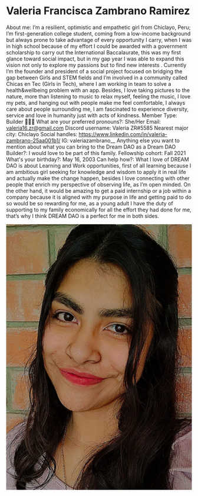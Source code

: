 # Valeria Francisca Zambrano Ramirez

About me: I’m a resilient, optimistic and empathetic girl from Chiclayo, Peru; I’m first-generation college student, coming from a low-income background but always prone to take advantage of every opportunity I carry, when I was in high school because of my effort I could be awarded with a government scholarship to carry out the International Baccalaurate, this was my first glance toward social impact, but in my gap year I was able to expand this vision not only to explore my passions but to find new interests . Currently I’m the founder and president of a social project focused on bridging the gap between Girls and STEM fields and I’m involved in a community called Chicas en Tec (Girls in Tech), where I am working in team to solve a health&wellbeing problem with an app. Besides, I love taking pictures to the nature, more than listening to music to relax myself, feeling the music, I love my pets, and hanging out with people make me feel comfortable, I always care about people surrounding me, I am fascinated to experience diversity, service and love in humanity just with acts of kindness.
Member Type: Builder 👷🏾‍♀️
What are your preferred pronouns?: She/Her
Email: valeria16.zr@gmail.com
Discord username: Valeria ZR#5585
Nearest major city: Chiclayo
Social handles: https://www.linkedin.com/in/valeria-zambrano-25aa001b1/
IG: valeriazambrano__
Anything else you want to mention about what you can bring to the Dream DAO as a Dream DAO Builder?: I would love to be part of this family.
Fellowship cohort: Fall 2021
What's your birthday?: May 16, 2003
Can help how?: What I love of DREAM DAO is about Learning and Work opportunities, first of all learning because I am ambitious girl seeking for knowledge and wisdom to apply it in real life and actually make the change happen, besides I love connecting with other people that enrich my perspective of observing life, as I’m open minded. On the other hand, it would be amazing to get a paid internship or a job within a company because it is aligned with my purpose in life and getting paid to do so would be so rewarding for me, as a young adult I have the duty of supporting to my family economically for all the effort they had done for me, that’s why I think DREAM DAO is a perfect for me in both sides.

![Valeria.png](../../Dream%20DAO%20Voting%20Member%20List%201790792012994a419257db8f8a7807ff/%5BS2%5D%20Dream%20DAO%20Founding%20Voting%20Member%20List%202c05a57dde504a87a8ced236cce0b149/Valeria%20Francisca%20Zambrano%20Ramirez%207d0e2e46e57f4cfd86ae52f579baae76/Valeria.png)
